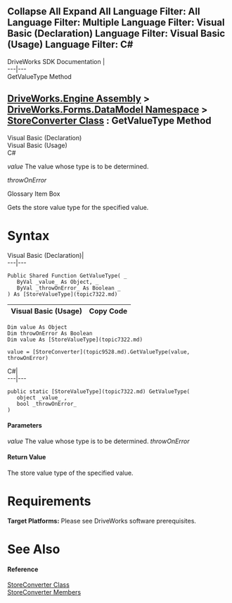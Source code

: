 Collapse All Expand All Language Filter: All  Language Filter: Multiple  Language Filter: Visual Basic (Declaration) Language Filter: Visual Basic (Usage) Language Filter: C#  
---  
DriveWorks SDK Documentation  |   
---|---  
GetValueType Method   
  
[DriveWorks.Engine Assembly](topic2156.md) > [DriveWorks.Forms.DataModel Namespace](topic9371.md) > [StoreConverter Class](topic9528.md) : GetValueType Method  
---  
  
Visual Basic (Declaration)    
Visual Basic (Usage)    
C# 

_value_
    The value whose type is to be determined.

_throwOnError_
    

Glossary Item Box

Gets the store value type for the specified value. 

# Syntax

Visual Basic (Declaration)|   
---|---  
      
    
    Public Shared Function GetValueType( _
       ByVal _value_ As Object, _
       ByVal _throwOnError_ As Boolean _
    ) As [StoreValueType](topic7322.md)  
  
Visual Basic (Usage)| Copy Code  
---|---  
      
    
    Dim value As Object
    Dim throwOnError As Boolean
    Dim value As [StoreValueType](topic7322.md)
     
    value = [StoreConverter](topic9528.md).GetValueType(value, throwOnError)  
  
C#|   
---|---  
      
    
    public static [StoreValueType](topic7322.md) GetValueType( 
       object _value_ ,
       bool _throwOnError_
    )  
  
#### Parameters

 _value_
    The value whose type is to be determined.
_throwOnError_
    

#### Return Value

The store value type of the specified value.

# Requirements

**Target Platforms:** Please see DriveWorks software prerequisites.

# See Also

#### Reference

[StoreConverter Class](topic9528.md)   
[StoreConverter Members](topic9529.md)


